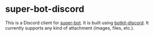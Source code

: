 # super-bot-discord

This is a Discord client for [super-bot](https://github.com/gfaraj/super-bot). It is built using [botkit-discord](https://www.npmjs.com/package/botkit-discord). It currently supports any kind of attachment (images, files, etc.).
